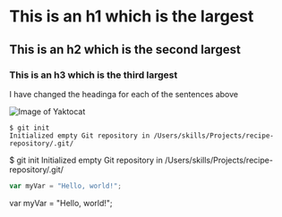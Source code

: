 # This is an h1 which is the largest
## This is an h2 which is the second largest
### This is an h3 which is the third largest



I have changed the headinga for each of the sentences above

![Image of Yaktocat](https://octodex.github.com/images/yaktocat.png)



```
$ git init
Initialized empty Git repository in /Users/skills/Projects/recipe-repository/.git/
```

$ git init
Initialized empty Git repository in /Users/skills/Projects/recipe-repository/.git/

``` javascript
var myVar = "Hello, world!";
```

var myVar = "Hello, world!";
